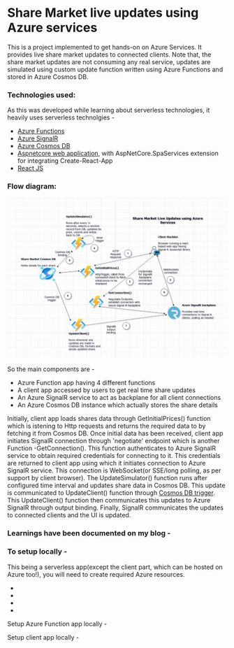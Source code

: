# Share Market live updates using Azure services
<p>This is a project implemented to get hands-on on Azure Services. It provides live share market updates to connected clients. Note that, the share market updates are not consuming any real service, updates are simulated using custom update function written using Azure Functions and stored in Azure Cosmos DB.</p>
<h3>Technologies used:</h3>
<p>As this was developed while learning about serverless technologies, it heavily uses serverless technolgies - 
<ul>
  <li><a href="https://docs.microsoft.com/en-us/azure/azure-functions/functions-overview">Azure Functions</a></li>
  <li><a href="https://docs.microsoft.com/en-us/azure/azure-signalr/signalr-overview">Azure SignalR</a></li>
  <li><a href="https://docs.microsoft.com/en-us/azure/cosmos-db/introduction">Azure Cosmos DB</a></li>
  <li><a href="https://docs.microsoft.com/en-us/visualstudio/ide/quickstart-aspnet-core?view=vs-2019">Aspnetcore web application</a>, with AspNetCore.SpaServices extension for integrating Create-React-App</li>
  <li><a href="https://docs.microsoft.com/en-us/visualstudio/ide/quickstart-aspnet-core?view=vs-2019">React JS</a></li>
</ul>
</p>
<h3>Flow diagram:</h3>
<img src="/ShareMarketLiveUpdatesFlowDiagram.jpg" />
<br />
<p>So the main components are - 
<ul>
  <li>Azure Function app having 4 different functions</li>
  <li>A client app accessed by users to get real time share updates</li>
  <li>An Azure SignalR service to act as backplane for all client connections</li>
  <li>An Azure Cosmos DB instance which actually stores the share details</li>
</ul>
Initially, client app loads shares data through GetInitialPrices() function which is istening to Http requests and returns the required data to by fetching it from Cosmos DB. Once initial data has been received, client app initiates SignalR connection through 'negotiate' endpoint which is another Function -GetConnection(). This function authenticates to Azure SignalR service to obtain required credentials for connecting to it. This credentials are returned to client app using which it initiates connection to Azure SignalR service. This connection is WebSocket(or SSE/long polling, as per support by client browser).
The UpdateSimulator() function runs after configured time interval and updates share data in Cosmos DB. This update is communicated to UpdateClient() function through <a href="https://docs.microsoft.com/en-us/azure/azure-functions/functions-create-cosmos-db-triggered-function">Cosmos DB trigger</a>. This UpdateClient() function then communicates this updates to Azure SignalR through output binding. Finally, SignalR communicates the updates to connected clients and the UI is updated.</a>
</p>
<h3>Learnings have been documented on my blog - </h3>
<h3>To setup locally -</h3>
<p>This being a serverless app(except the client part, which can be hosted on Azure too!), you will need to create required Azure resources.
<ul>
  <li></li>
  <li></li>
  <li></li>
  <li></li>
</ul>
</p>
<p>Setup Azure Function app locally - </p>
<p>Setup client app locally - </p>

